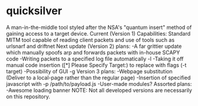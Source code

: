 # quicksilver
A man-in-the-middle tool styled after the NSA's "quantum insert" method of gaining access to a target device.
Current (Version 1) Capabilities:
  Standard MITM tool capable of reading client packets and use of tools such as urlsnarf and driftnet
Next update (Version 2) plans:
  -A far grittier update which manually spoofs arp and forwards packets with in-house SCAPY code
  -Writing packets to a specified log file automatically -l 
  -Taking it off manual code insertion ([\*] Please Specify Target:) to replace with flags (-t target)
  -Possibility of GUI -g
Version 3 plans:
  -Webpage substitution (Deliver to a local-page rather than the regular page)
  -Insertion of specified javascript with -p /path/to/payload.js
  -User-made modules?
Assorted plans:
  -Awesome loading banner
NOTE: Not all developed versions are necessarily on this repository.
